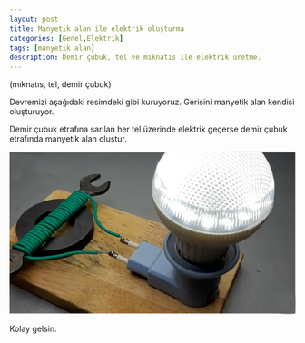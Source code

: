 ```yaml
---
layout: post
title: Manyetik alan ile elektrik oluşturma
categories: [Genel,Elektrik]
tags: [manyetik alan]
description: Demir çubuk, tel ve mıknatıs ile elektrik üretme.
---
```


(mıknatıs, tel, demir çubuk)

Devremizi aşağıdaki resimdeki gibi kuruyoruz. Gerisini manyetik alan kendisi oluşturuyor. 

Demir çubuk etrafına sarılan her tel üzerinde elektrik geçerse demir çubuk etrafında manyetik alan oluştur.



<img src="https://raw.githubusercontent.com/ferhatakbulut/ferhatakbulut.github.io/main/image/elektrik1.png">


Kolay gelsin.

